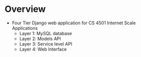 # Overview

- Four Tier Django web application for CS 4501 Internet Scale Applications
  - Layer 1: MySQL database
  - Layer 2: Models API
  - Layer 3: Service level API
  - Layer 4: Web Interface
